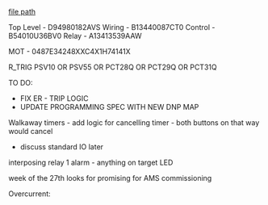 
[file path](<file:///C:\Users\jnetherton\G&W Electric Co\US-PowerGridAutomation - Documents\_Lazer\116007 - Amptek BNSF>)

Top Level - D94980182AVS
Wiring - B13440087CT0
Control - B54010U36BV0
Relay - A13413539AAW

MOT - 0487E34248XXC4X1H74141X

R_TRIG PSV10 OR PSV55 OR PCT28Q OR PCT29Q OR PCT31Q

TO DO:
- FIX ER - TRIP LOGIC
- UPDATE PROGRAMMING SPEC WITH NEW DNP MAP



Walkaway timers - add logic for cancelling timer - both buttons on that way would cancel
- discuss standard IO later

interposing relay
1 alarm - anything on target LED

week of the 27th looks for promising for AMS commissioning

Overcurrent:
